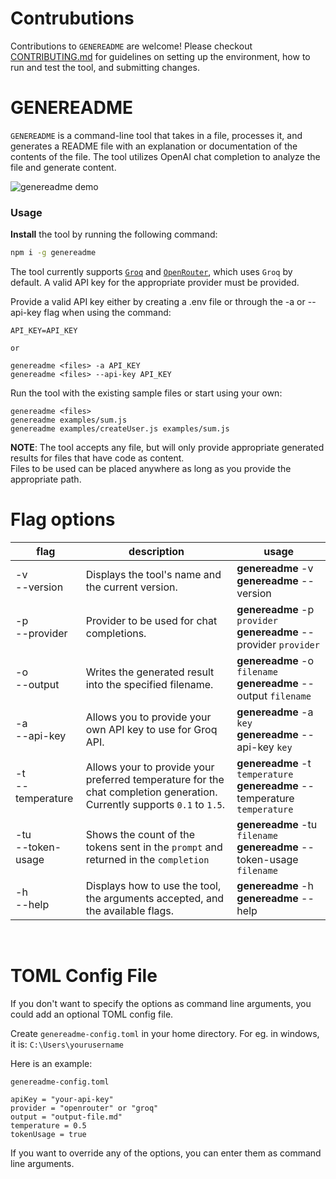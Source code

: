 # Contrubutions

Contributions to `GENEREADME` are welcome! Please checkout [CONTRIBUTING.md](./CONTRIBUTING.md) for guidelines on setting up the environment, how to run and test the tool, and submitting changes.

# GENEREADME

`GENEREADME` is a command-line tool that takes in a file, processes it, and generates a README file with an explanation or documentation of the contents of the file. The tool utilizes OpenAI chat completion to analyze the file and generate content.

![genereadme demo](https://dev-to-uploads.s3.amazonaws.com/uploads/articles/tp52qaefjdua1ggi15e4.gif)

### Usage

**Install** the tool by running the following command:
```bash
npm i -g genereadme
```

The tool currently supports [`Groq`](https://console.groq.com/docs/openai) and [`OpenRouter`](https://openrouter.ai/docs/quick-start), which uses `Groq` by default. A valid API key for the appropriate provider must be provided.

Provide a valid API key either by creating a .env file or through the -a or --api-key flag when using the command:

```
API_KEY=API_KEY

or

genereadme <files> -a API_KEY
genereadme <files> --api-key API_KEY
```

Run the tool with the existing sample files or start using your own:

```
genereadme <files>
genereadme examples/sum.js
genereadme examples/createUser.js examples/sum.js
```

**NOTE**: The tool accepts any file, but will only provide appropriate generated results for files that have code as content.<br/>
Files to be used can be placed anywhere as long as you provide the appropriate path.

# Flag options

| flag                 | description                                                                                                              | usage                                                                         |
| -------------------- | ------------------------------------------------------------------------------------------------------------------------ | ----------------------------------------------------------------------------- |
| -v<br>--version      | Displays the tool's name and the current version.                                                                        | **genereadme** -v<br>**genereadme** --version                                 |
| -p<br>--provider     | Provider to be used for chat completions.                                                                                | **genereadme** -p `provider`<br>**genereadme** --provider `provider`          |
| -o<br>--output       | Writes the generated result into the specified filename.                                                                 | **genereadme** -o `filename`<br>**genereadme** --output `filename`            |
| -a<br>--api-key      | Allows you to provide your own API key to use for Groq API.                                                              | **genereadme** -a `key`<br>**genereadme** --api-key `key`                     |
| -t<br>--temperature  | Allows your to provide your preferred temperature for the chat completion generation. Currently supports `0.1` to `1.5`. | **genereadme** -t `temperature`<br>**genereadme** --temperature `temperature` |
| -tu<br>--token-usage | Shows the count of the tokens sent in the `prompt` and returned in the `completion`                                      | **genereadme** -tu `filename`<br>**genereadme** --token-usage `filename`      |
| -h<br>--help         | Displays how to use the tool, the arguments accepted, and the available flags.                                           | **genereadme** -h<br>**genereadme** --help                                    |

<br/>

# TOML Config File

If you don't want to specify the options as command line arguments, you could add an optional TOML config file.

Create `genereadme-config.toml` in your home directory. For eg. in windows, it is: `C:\Users\yourusername`

Here is an example:

`genereadme-config.toml`

```
apiKey = "your-api-key"
provider = "openrouter" or "groq"
output = "output-file.md"
temperature = 0.5
tokenUsage = true
```

If you want to override any of the options, you can enter them as command line arguments.
